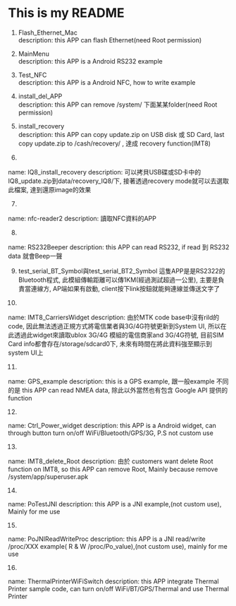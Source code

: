 # This is my README
1. Flash_Ethernet_Mac<br /> 
description: this APP can flash Ethernet(need Root permission)

2. MainMenu<br />
description: this APP is a Android RS232 example

3. Test_NFC<br />
description: this APP is a Android NFC, how to write example

4. install_del_APP<br />
description: this APP can remove /system/ 下面某某folder(need Root permission)

5. install_recovery<br />
description: this APP can copy update.zip on USB disk 或 SD Card, last copy update.zip to /cash/recovery/ , 達成 recovery function(IMT8)

6. 
name: IQ8_install_recovery
description: 可以拷貝USB碟或SD卡中的IQ8_update.zip到data/recovery_IQ8/下, 接著透過recovery mode就可以去選取此檔案, 達到還原image的效果

7. 
name: nfc-reader2
description: 讀取NFC資料的APP

8. 
name: RS232Beeper
description: this APP can read RS232, if read 到 RS232 data 就會Beep一聲

9. test_serial_BT_Symbol與test_serial_BT2_Symbol
這隻APP是是RS2322的Bluetooth程式, 此模組傳輸距離可以傳1KM(經過測試超過一公里), 主要是負責當連線方, AP端如果有啟動, client按下link按鈕就能夠連線並傳送文字了 

10. 
name: IMT8_CarriersWidget
description: 由於MTK code base中沒有rild的code, 因此無法透過正規方式將電信業者與3G/4G符號更新到System UI, 所以在此透過此widget來讀取ublox 3G/4G 模組的電信商家and 3G/4G符號, 目前SIM Card info都會存在/storage/sdcard0下, 未來有時間在將此資料強至顯示到system UI上

11. 
name: GPS_example
description: this is a GPS example, 跟一般example 不同的是 this APP can read NMEA data, 除此以外當然也有包含 Google API 提供的 function

12. 
name: Ctrl_Power_widget
description: this APP is a Android widget, can through button turn on/off WiFi/Bluetooth/GPS/3G, P.S not custom use

13. 
name: IMT8_delete_Root
description: 由於 customers want delete Root function on IMT8, so this APP can remove Root, Mainly because remove /system/app/superuser.apk

14. 
name: PoTestJNI
description: this APP is a JNI example,(not custom use), Mainly for me use 

15. 
name: PoJNIReadWriteProc
description: this APP is a JNI read/write /proc/XXX example( R & W /proc/Po_value),(not custom use), mainly for me use

16. 
name: ThermalPrinterWiFiSwitch
description: this APP integrate Thermal Printer sample code, can turn on/off WiFi/BT/GPS/Thermal and use Thermal Printer 
